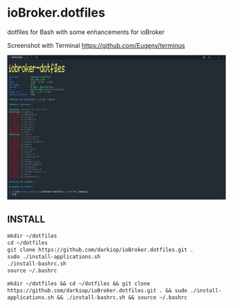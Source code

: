 # ioBroker.dotfiles
dotfiles for Bash with some enhancements for ioBroker

Screenshot with Terminal https://github.com/Eugeny/terminus

![Screenshot](screenshot.png)

## INSTALL
```
mkdir ~/dotfiles
cd ~/dotfiles
git clone https://github.com/darkiop/ioBroker.dotfiles.git .
sudo ./install-applications.sh
./install-bashrc.sh
source ~/.bashrc
```

```
mkdir ~/dotfiles && cd ~/dotfiles && git clone https://github.com/darkiop/ioBroker.dotfiles.git . && sudo ./install-applications.sh && ./install-bashrc.sh && source ~/.bashrc
```
